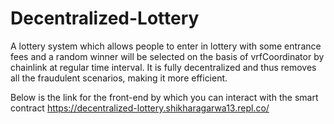 # Decentralized-Lottery
A lottery system which allows people to enter in lottery with some entrance fees and a random winner will be selected on the basis of vrfCoordinator by chainlink at regular time interval. It is fully decentralized and thus removes all the fraudulent scenarios, making it more efficient.

Below is the link for the front-end by which you can interact with the smart contract
https://decentralized-lottery.shikharagarwa13.repl.co/
